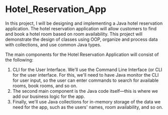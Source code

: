 # Hotel_Reservation_App


In this project, I will be designing and implementing a Java hotel reservation application. The hotel reservation application will allow customers to find and book a hotel room based on room availability. This project will demonstrate the design of classes using OOP, organize and process data with collections, and use common Java types.

The main components for the  Hotel Reservation Application will consist of the following:

1. CLI for the User Interface. We'll use the Command Line Interface (or CLI for the user interface. For this, we'll need to have Java monitor the CLI for user input, so the user can enter commands to search for available rooms, book rooms, and so on.
2. The second main component is the Java code itself—this is where we add our business logic for the app.
3. Finally, we'll use Java collections for in-memory storage of the data we need for the app, such as the users' names, room availability, and so on.
